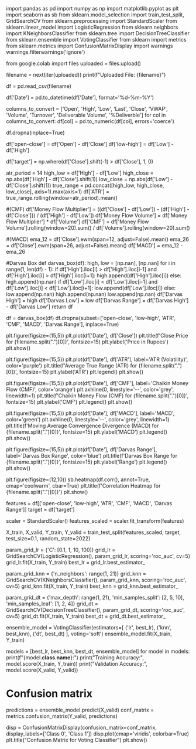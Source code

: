 import pandas as pd
import numpy as np
import matplotlib.pyplot as plt
import seaborn as sb
from sklearn.model_selection import train_test_split, GridSearchCV
from sklearn.preprocessing import StandardScaler
from sklearn.linear_model import LogisticRegression
from sklearn.neighbors import KNeighborsClassifier
from sklearn.tree import DecisionTreeClassifier
from sklearn.ensemble import VotingClassifier
from sklearn import metrics
from sklearn.metrics import ConfusionMatrixDisplay
import warnings
warnings.filterwarnings('ignore')

from google.colab import files
uploaded = files.upload()

filename = next(iter(uploaded))
print(f"Uploaded File: {filename}")

df = pd.read_csv(filename)

df['Date'] = pd.to_datetime(df['Date'], format='%d-%m-%Y')

columns_to_convert = ['Open', 'High', 'Low', 'Last', 'Close', 'VWAP', 'Volume', 'Turnover', 'Deliverable Volume', '%Deliverble']
for col in columns_to_convert:
    df[col] = pd.to_numeric(df[col], errors='coerce')


df.dropna(inplace=True)

df['open-close'] = df['Open'] - df['Close']
df['low-high'] = df['Low'] - df['High']

df['target'] = np.where(df['Close'].shift(-1) > df['Close'], 1, 0)

atr_period = 14
high_low = df['High'] - df['Low']
high_close = np.abs(df['High'] - df['Close'].shift(1))
low_close = np.abs(df['Low'] - df['Close'].shift(1))
true_range = pd.concat([high_low, high_close, low_close], axis=1).max(axis=1)
df['ATR'] = true_range.rolling(window=atr_period).mean()

#(CMF)
df['Money Flow Multiplier'] = ((df['Close'] - df['Low']) - (df['High'] - df['Close'])) / (df['High'] - df['Low'])
df['Money Flow Volume'] = df['Money Flow Multiplier'] * df['Volume']
df['CMF'] = df['Money Flow Volume'].rolling(window=20).sum() / df['Volume'].rolling(window=20).sum()

#(MACD)
ema_12 = df['Close'].ewm(span=12, adjust=False).mean()
ema_26 = df['Close'].ewm(span=26, adjust=False).mean()
df['MACD'] = ema_12 - ema_26

#Darvas Box
def darvas_box(df):
    high, low = [np.nan], [np.nan]
    for i in range(1, len(df) - 1):
        if df['High'].iloc[i] > df['High'].iloc[i-1] and df['High'].iloc[i] > df['High'].iloc[i+1]:
            high.append(df['High'].iloc[i])
        else:
            high.append(np.nan)
        if df['Low'].iloc[i] < df['Low'].iloc[i-1] and df['Low'].iloc[i] < df['Low'].iloc[i+1]:
            low.append(df['Low'].iloc[i])
        else:
            low.append(np.nan)
    high.append(np.nan)
    low.append(np.nan)
    df['Darvas High'] = high
    df['Darvas Low'] = low
    df['Darvas Range'] = df['Darvas High'] - df['Darvas Low']
    return df

df = darvas_box(df)
df.dropna(subset=['open-close', 'low-high', 'ATR', 'CMF', 'MACD', 'Darvas Range'], inplace=True)

plt.figure(figsize=(15,5))
plt.plot(df['Date'], df['Close'])
plt.title(f'Close Price for {filename.split(".")[0]}', fontsize=15)
plt.ylabel('Price in Rupees')
plt.show()

plt.figure(figsize=(15,5))
plt.plot(df['Date'], df['ATR'], label='ATR (Volatility)', color='purple')
plt.title(f'Average True Range (ATR) for {filename.split(".")[0]}', fontsize=15)
plt.ylabel('ATR')
plt.legend()
plt.show()

plt.figure(figsize=(15,5))
plt.plot(df['Date'], df['CMF'], label='Chaikin Money Flow (CMF)', color='orange')
plt.axhline(0, linestyle='--', color='grey', linewidth=1)
plt.title(f'Chaikin Money Flow (CMF) for {filename.split(".")[0]}', fontsize=15)
plt.ylabel('CMF')
plt.legend()
plt.show()

plt.figure(figsize=(15,5))
plt.plot(df['Date'], df['MACD'], label='MACD', color='green')
plt.axhline(0, linestyle='--', color='grey', linewidth=1)
plt.title(f'Moving Average Convergence Divergence (MACD) for {filename.split(".")[0]}', fontsize=15)
plt.ylabel('MACD')
plt.legend()
plt.show()

plt.figure(figsize=(15,5))
plt.plot(df['Date'], df['Darvas Range'], label='Darvas Box Range', color='blue')
plt.title(f'Darvas Box Range for {filename.split(".")[0]}', fontsize=15)
plt.ylabel('Range')
plt.legend()
plt.show()

plt.figure(figsize=(12,10))
sb.heatmap(df.corr(), annot=True, cmap='coolwarm', cbar=True)
plt.title(f'Correlation Heatmap for {filename.split(".")[0]}')
plt.show()

features = df[['open-close', 'low-high', 'ATR', 'CMF', 'MACD', 'Darvas Range']]
target = df['target']

scaler = StandardScaler()
features_scaled = scaler.fit_transform(features)

X_train, X_valid, Y_train, Y_valid = train_test_split(features_scaled, target, test_size=0.1, random_state=2022)

param_grid_lr = {'C': [0.1, 1, 10, 100]}
grid_lr = GridSearchCV(LogisticRegression(), param_grid_lr, scoring='roc_auc', cv=5)
grid_lr.fit(X_train, Y_train)
best_lr = grid_lr.best_estimator_

param_grid_knn = {'n_neighbors': range(1, 21)}
grid_knn = GridSearchCV(KNeighborsClassifier(), param_grid_knn, scoring='roc_auc', cv=5)
grid_knn.fit(X_train, Y_train)
best_knn = grid_knn.best_estimator_

param_grid_dt = {'max_depth': range(1, 21), 'min_samples_split': [2, 5, 10], 'min_samples_leaf': [1, 2, 4]}
grid_dt = GridSearchCV(DecisionTreeClassifier(), param_grid_dt, scoring='roc_auc', cv=5)
grid_dt.fit(X_train, Y_train)
best_dt = grid_dt.best_estimator_

ensemble_model = VotingClassifier(estimators=[
    ('lr', best_lr),
    ('knn', best_knn),
    ('dt', best_dt)
], voting='soft')
ensemble_model.fit(X_train, Y_train)

models = [best_lr, best_knn, best_dt, ensemble_model]
for model in models:
    print(f"{model.__class__.__name__}:")
    print("Training Accuracy:", model.score(X_train, Y_train))
    print("Validation Accuracy:", model.score(X_valid, Y_valid))

# Confusion matrix
predictions = ensemble_model.predict(X_valid)
conf_matrix = metrics.confusion_matrix(Y_valid, predictions)

disp = ConfusionMatrixDisplay(confusion_matrix=conf_matrix, display_labels=['Class 0', 'Class 1'])
disp.plot(cmap='viridis', colorbar=True)
plt.title("Confusion Matrix for Voting Classifier")
plt.show()

